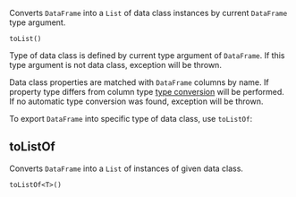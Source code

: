 [//]: # (title: toList)

Converts `DataFrame` into a `List` of data class instances by current `DataFrame` type argument.

```
toList()
```

Type of data class is defined by current type argument of `DataFrame`. If this type argument is not data class, exception will be thrown.

Data class properties are matched with `DataFrame` columns by name. If property type differs from column type [type conversion](convert.md) will be performed. If no automatic type conversion was found, exception will be thrown. 

To export `DataFrame` into specific type of data class, use `toListOf`:

## toListOf

Converts `DataFrame` into a `List` of instances of given data class.

```
toListOf<T>()
```
